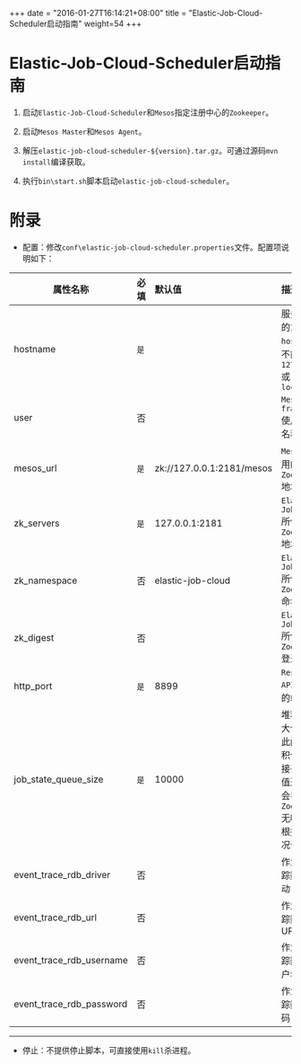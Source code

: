 +++
date = "2016-01-27T16:14:21+08:00"
title = "Elastic-Job-Cloud-Scheduler启动指南"
weight=54
+++

# Elastic-Job-Cloud-Scheduler启动指南

1. 启动`Elastic-Job-Cloud-Scheduler`和`Mesos`指定注册中心的`Zookeeper`。

2. 启动`Mesos Master`和`Mesos Agent`。

3. 解压`elastic-job-cloud-scheduler-${version}.tar.gz`。可通过源码`mvn install`编译获取。

4. 执行`bin\start.sh`脚本启动`elastic-job-cloud-scheduler`。

# 附录

* 配置：修改`conf\elastic-job-cloud-scheduler.properties`文件。配置项说明如下：

| 属性名称                          | 必填     | 默认值                      | 描述                                                                                        |
| -------------------------------- |:--------|:----------------------------|:-------------------------------------------------------------------------------------------|
| hostname                         | `是`    |                             | 服务器真实的`IP`或`hostname`，不能是`127.0.0.1`或`localhost`                                   |
| user                             | 否      |                             | `Mesos framework`使用的用户名称                                                              |
| mesos_url                        | `是`    | zk://127.0.0.1:2181/mesos   | `Mesos`所使用的`Zookeeper`地址                                                               |
| zk_servers                       | `是`    | 127.0.0.1:2181              | `Elastic-Job-Cloud`所使用的`Zookeeper`地址                                                   |
| zk_namespace                     | 否      | elastic-job-cloud           | `Elastic-Job-Cloud`所使用的`Zookeeper`命名空间                                                |
| zk_digest                        | 否      |                             | `Elastic-Job-Cloud`所使用的`Zookeeper`登录凭证                                                |
| http_port                        | `是`    | 8899                        | `Restful API`所使用的端口号                                                                   |
| job_state_queue_size             | `是`    | 10000                       | 堆积作业最大值, 超过此阀值的堆积作业将直接丢弃。阀值过大可能会导致`Zookeeper`无响应，应根据实测情况调整  |
| event_trace_rdb_driver           | 否      |                             | 作业事件追踪数据库驱动                                                                         |
| event_trace_rdb_url              | 否      |                             | 作业事件追踪数据库URL                                                                         |
| event_trace_rdb_username         | 否      |                             | 作业事件追踪数据库用户名                                                                       |
| event_trace_rdb_password         | 否      |                             | 作业事件追踪数据库密码                                                                         |

***

* 停止：不提供停止脚本，可直接使用`kill`杀进程。
